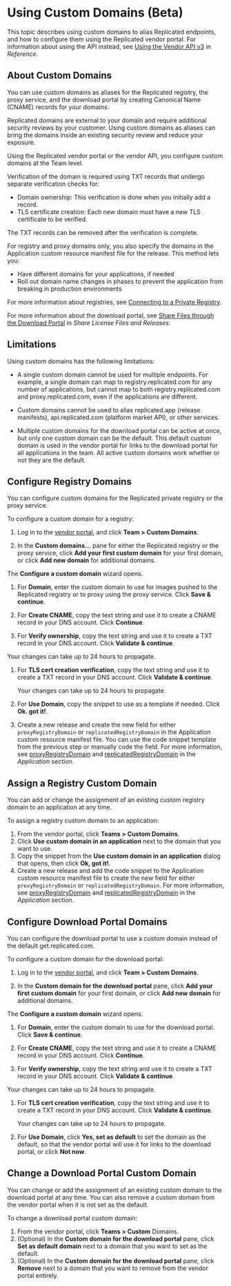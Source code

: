 # Using Custom Domains (Beta)

This topic describes using custom domains to alias Replicated endpoints, and how to configure them using the Replicated vendor portal. For information about using the API instead, see [Using the Vendor API v3](/reference/vendor-api-using) in _Reference_.

## About Custom Domains

You can use custom domains as aliases for the Replicated registry, the proxy service, and the download portal by creating Canonical Name (CNAME) records for your domains.

Replicated domains are external to your domain and require additional security reviews by your customer. Using custom domains as aliases can bring the domains inside an existing security review and reduce your exposure.

Using the Replicated vendor portal or the vendor API, you configure custom domains at the Team level.

Verification of the domain is required using TXT records that undergo separate verification checks for:

- Domain ownership: This verification is done when you initially add a record.
- TLS certificate creation: Each new domain must have a new TLS certificate to be verified.

The TXT records can be removed after the verification is complete.

For registry and proxy domains only, you also specify the domains in the Application custom resource manifest file for the release. This method lets you:

- Have different domains for your applications, if needed
- Roll out domain name changes in phases to prevent the application from breaking in production environments

For more information about registries, see [Connecting to a Private Registry](packaging-private-images).

For more information about the download portal, see [Share Files through the Download Portal](releases-sharing-license-install-script#download-portal) in _Share License Files and Releases_.

## Limitations

Using custom domains has the following limitations:

- A single custom domain cannot be used for multiple endpoints. For example, a single domain can map to registry.replicated.com for any number of applications, but cannot map to both registry.replicated.com and proxy.replicated.com, even if the applications are different.

- Custom domains cannot be used to alias replicated.app (release manifests), api.replicated.com (platform market API), or other services.

- Multiple custom domains for the download portal can be active at once, but only one custom domain can be the default. This default custom domain is used in the vendor portal for links to the download portal for all applications in the team. All active custom domains work whether or not they are the default.


## Configure Registry Domains

You can configure custom domains for the Replicated private registry or the proxy service.

To configure a custom domain for a registry:

1. Log in to the [vendor portal](https://vendor.replicated.com), and click **Team > Custom Domains**.

1. In the **Custom domains...** pane for either the Replicated registry or the proxy service, click **Add your first custom domain** for your first domain, or click **Add new domain** for additional domains.

  The **Configure a custom domain** wizard opens.

1. For **Domain**, enter the custom domain to use for images pushed to the Replicated registry or to proxy using the proxy service. Click **Save & continue**.

1. For **Create CNAME**, copy the text string and use it to create a CNAME record in your DNS account. Click **Continue**.

1. For **Verify ownership**, copy the text string and use it to create a TXT record in your DNS account. Click **Validate & continue**.

  Your changes can take up to 24 hours to propagate.

1. For **TLS cert creation verification**, copy the text string and use it to create a TXT record in your DNS account. Click **Validate & continue**.

    Your changes can take up to 24 hours to propagate.

1. For **Use Domain**, copy the snippet to use as a template if needed. Click **Ok. got it!**.

1. Create a new release and create the new field for either `proxyRegistryDomain` or `replicatedRegistryDomain` in the Application custom resource manifest file. You can use the code snippet template from the previous step or manually code the field. For more information, see [proxyRegistryDomain](../reference/custom-resource-application#proxyRegistryDomain) and [replicatedRegistryDomain](../reference/custom-resource-application#replicatedRegistryDomain) in the _Application_ section.

## Assign a Registry Custom Domain

You can add or change the assignment of an existing custom registry domain to an application at any time.

To assign a registry custom domain to an application:

1. From the vendor portal, click **Teams > Custom Domains**.
1. Click **Use custom domain in an application** next to the domain that you want to use.
1. Copy the snippet from the **Use custom domain in an application** dialog that opens, then click **Ok, got it!**.
1. Create a new release and add the code snippet to the Application custom resource manifest file to create the new field for either `proxyRegistryDomain` or `replicatedRegistryDomain`. For more information, see [proxyRegistryDomain](../reference/custom-resource-application#proxyRegistryDomain) and [replicatedRegistryDomain](../reference/custom-resource-application#replicatedRegistryDomain) in the _Application_ section.


## Configure Download Portal Domains

You can configure the download portal to use a custom domain instead of the default get.replicated.com.

To configure a custom domain for the download portal:

1. Log in to the [vendor portal](https://vendor.replicated.com), and click **Team > Custom Domains**.

1. In the **Custom domain for the download portal** pane, click **Add your first custom domain** for your first domain, or click **Add new domain** for additional domains.

  The **Configure a custom domain** wizard opens.

1. For **Domain**, enter the custom domain to use for the download portal. Click **Save & continue**.

1. For **Create CNAME**, copy the text string and use it to create a CNAME record in your DNS account. Click **Continue**.

1. For **Verify ownership**, copy the text string and use it to create a TXT record in your DNS account. Click **Validate & continue**.

  Your changes can take up to 24 hours to propagate.

1. For **TLS cert creation verification**, copy the text string and use it to create a TXT record in your DNS account. Click **Validate & continue**.

    Your changes can take up to 24 hours to propagate.

1. For **Use Domain**, click **Yes, set as default** to set the domain as the default, so that the vendor portal will use it for links to the download portal, or click **Not now**.

## Change a Download Portal Custom Domain

You can change or add the assignment of an existing custom domain to the download portal at any time. You can also remove a custom domain from the vendor portal when it is not set as the default.

To change a download portal custom domain:

1. From the vendor portal, click **Teams > Custom** Domains.
1. (Optional) In the **Custom domain for the download portal** pane, click **Set as default domain** next to a domain that you want to set as the default.
1. (Optional)  In the **Custom domain for the download portal** pane, click **Remove** next to a domain that you want to remove from the vendor portal entirely.